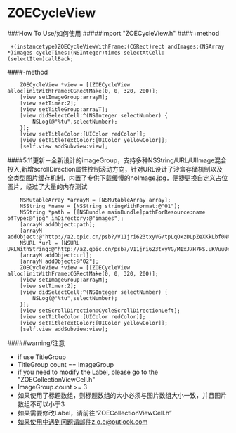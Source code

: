 # ZOECycleView
###How To Use/如何使用
#####import "ZOECycleView.h"
####+method
````
 +(instancetype)ZOECycleViewWithFrame:(CGRect)rect andImages:(NSArray *)images cycleTimes:(NSInteger)times selectAtCell:(selectItem)callBack;
````

####-method
````
    ZOECycleView *view = [[ZOECycleView alloc]initWithFrame:CGRectMake(0, 0, 320, 200)];
    [view setImageGroup:arrayM];
    [view setTimer:2];
    [view setTitleGroup:arrayT];
    [view didSelectCell:^(NSInteger selectNumber) {
        NSLog(@"%tu",selectNumber);
    }];
    [view setTitleColor:[UIColor redColor]];
    [view setTitleTextColor:[UIColor yellowColor]];
    [self.view addSubview:view];
````


####5.11更新－全新设计的imageGroup，支持多种NSString/URL/UIImage混合投入,新增scrollDirection属性控制滚动方向，针对URL设计了沙盒存储机制以及全类型图片缓存机制，内置了专供下载缓慢的noImage.jpg，便捷更换自定义占位图片，经过了大量的内存测试
````
    NSMutableArray *arrayM = [NSMutableArray array];
    NSString *name = [NSString stringWithFormat:@"01"];
    NSString *path = [[NSBundle mainBundle]pathForResource:name ofType:@"jpg" inDirectory:@"images"];
    [arrayM addObject:path];
    [arrayM addObject:@"http://a2.qpic.cn/psb?/V11jri623txyVG/tpLqOxzDLpZeXKkLbf0Nt0dk*Ku5VLpBk1SvEfkV9y0!/b/dLQvgm8dDAAA&bo=FAFYAQAAAAAFAG8!&rf=viewer_4"];
    NSURL *url = [NSURL URLWithString:@"http://a2.qpic.cn/psb?/V11jri623txyVG/MIxJ7H7FS.uKVuu0xT2q.FU2H1oM4MVYBEwJ8xzlfzU!/b/dG6Qem8vDAAA&bo=cAGmAQAAAAAFAPU!&rf=viewer_4"];
    [arrayM addObject:url];
    [arrayM addObject:@"02"];
    ZOECycleView *view = [[ZOECycleView alloc]initWithFrame:CGRectMake(0, 0, 320, 200)];
    [view setImageGroup:arrayM];
    [view setTimer:2];
    [view didSelectCell:^(NSInteger selectNumber) {
        NSLog(@"%tu",selectNumber);
    }];
    [view setScrollDirection:CycleScrollDirectionLeft];
    [view setTitleColor:[UIColor redColor]];
    [view setTitleTextColor:[UIColor yellowColor]];
    [self.view addSubview:view];
````
#####warning/注意
- if use TitleGroup
- TitleGroup count == ImageGroup
- if you need to modify the Label, please go to the "ZOECollectionViewCell.h"
- ImageGroup.count >= 3
- 如果使用了标题数组，则标题数组的大小必须与图片数组大小一致，并且图片数组不可以小于3
- 如果需要修改Label，请前往“ZOECollectionViewCell.h”
- 如果使用中遇到问题请邮件z.o.e@outlook.com